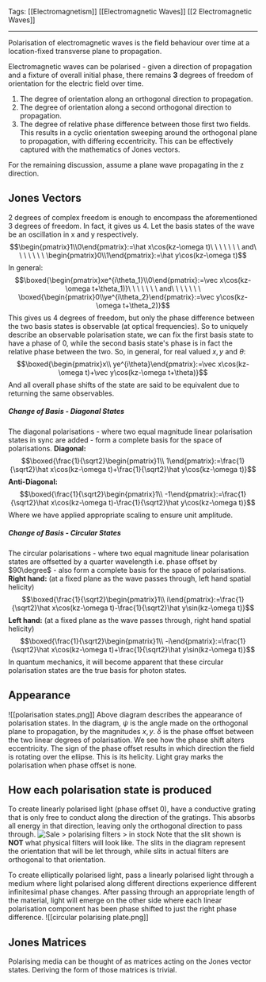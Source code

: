 Tags: [[Electromagnetism]] [[Electromagnetic Waves]] [[2 Electromagnetic Waves]]
___
Polarisation of electromagnetic waves is the field behaviour over time at a location-fixed transverse plane to propagation. 

Electromagnetic waves can be polarised - given a direction of propagation and a fixture of overall initial phase, there remains **3** degrees of freedom of orientation for the electric field over time. 
1. The degree of orientation along an orthogonal direction to propagation.
2. The degree of orientation along a second orthogonal direction to propagation.
3. The degree of relative phase difference between those first two fields. This results in a cyclic orientation sweeping around the orthogonal plane to propagation, with differing eccentricity. 
This can be effectively captured with the mathematics of Jones vectors. 

For the remaining discussion, assume a plane wave propagating in the z direction. 
## Jones Vectors
2 degrees of complex freedom is enough to encompass the aforementioned 3 degrees of freedom. In fact, it gives us 4. Let the basis states of the wave be an oscillation in x and y respectively. 
$$\begin{pmatrix}1\\0\end{pmatrix}:=\hat x\cos(kz-\omega t)\ \ \ \ \ \ \ and\ \ \ \ \ \ \ \begin{pmatrix}0\\1\end{pmatrix}:=\hat y\cos(kz-\omega t)$$
In general: 
$$\boxed{\begin{pmatrix}xe^{i\theta_1}\\0\end{pmatrix}:=\vec x\cos(kz-\omega t+\theta_1)}\ \ \ \ \ \ \ and\ \ \ \ \ \ \ \boxed{\begin{pmatrix}0\\ye^{i\theta_2}\end{pmatrix}:=\vec y\cos(kz-\omega t+\theta_2)}$$
This gives us 4 degrees of freedom, but only the phase difference between the two basis states is observable (at optical frequencies). So to uniquely describe an observable polarisation state, we can fix the first basis state to have a phase of 0, while the second basis state's phase is in fact the relative phase between the two. So, in general, for real valued $x, y$ and $\theta$:
$$\boxed{\begin{pmatrix}x\\ ye^{i\theta}\end{pmatrix}:=\vec x\cos(kz-\omega t)+\vec y\cos(kz-\omega t+\theta)}$$
And all overall phase shifts of the state are said to be equivalent due to returning the same observables. 
##### Change of Basis - Diagonal States
The diagonal polarisations - where two equal magnitude linear polarisation states in sync are added - form a complete basis for the space of polarisations. 
**Diagonal:** 
$$\boxed{\frac{1}{\sqrt2}\begin{pmatrix}1\\ 1\end{pmatrix}:=\frac{1}{\sqrt2}\hat x\cos(kz-\omega t)+\frac{1}{\sqrt2}\hat y\cos(kz-\omega t)}$$
**Anti-Diagonal:** 
$$\boxed{\frac{1}{\sqrt2}\begin{pmatrix}1\\ -1\end{pmatrix}:=\frac{1}{\sqrt2}\hat x\cos(kz-\omega t)-\frac{1}{\sqrt2}\hat y\cos(kz-\omega t)}$$
Where we have applied appropriate scaling to ensure unit amplitude. 
##### Change of Basis - Circular States
The circular polarisations - where two equal magnitude linear polarisation states are offsetted by a quarter wavelength i.e. phase offset by $90\degree$ - also form a complete basis for the space of polarisations. 
**Right hand:** (at a fixed plane as the wave passes through, left hand spatial helicity)
$$\boxed{\frac{1}{\sqrt2}\begin{pmatrix}1\\ i\end{pmatrix}:=\frac{1}{\sqrt2}\hat x\cos(kz-\omega t)-\frac{1}{\sqrt2}\hat y\sin(kz-\omega t)}$$
**Left hand:** (at a fixed plane as the wave passes through, right hand spatial helicity)
$$\boxed{\frac{1}{\sqrt2}\begin{pmatrix}1\\ -i\end{pmatrix}:=\frac{1}{\sqrt2}\hat x\cos(kz-\omega t)+\frac{1}{\sqrt2}\hat y\sin(kz-\omega t)}$$
In quantum mechanics, it will become apparent that these circular polarisation states are the true basis for photon states. 
## Appearance
![[polarisation states.png]]
Above diagram describes the appearance of polarisation states. In the diagram, $\psi$ is the angle made on the orthogonal plane to propagation, by the magnitudes $x,y$. $\delta$ is the phase offset between the two linear degrees of polarisation. We see how the phase shift alters eccentricity. The sign of the phase offset results in which direction the field is rotating over the ellipse. This is its helicity. Light gray marks the polarisation when phase offset is none. 
## How each polarisation state is produced
To create linearly polarised light (phase offset 0), have a conductive grating that is only free to conduct along the direction of the gratings. This absorbs all energy in that direction, leaving only the orthogonal direction to pass through. 
![Sale > polarising filters > in stock](https://thecuriousastronomer.files.wordpress.com/2014/07/4.jpg)
Note that the slit shown is **NOT** what physical filters will look like. The slits in the diagram represent the orientation that will be let through, while slits in actual filters are orthogonal to that orientation. 

To create elliptically polarised light, pass a linearly polarised light through a medium where light polarised along different directions experience different infinitesimal phase changes. After passing through an appropriate length of the material, light will emerge on the other side where each linear polarisation component has been phase shifted to just the right phase difference. 
![[circular polarising plate.png]]
## Jones Matrices
Polarising media can be thought of as matrices acting on the Jones vector states. Deriving the form of those matrices is trivial. 